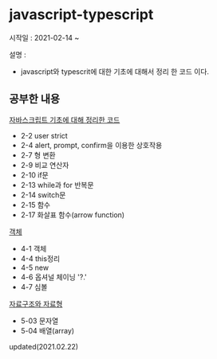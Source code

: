 # javascript-typescript

시작일 : 2021-02-14 ~

설명 : 
  - javascript와 typescrit에 대한 기초에 대해서 정리 한 코드 이다.
  

## 공부한 내용 

[자바스크립트 기초에 대해 정리한 코드](https://github.com/KimJinsu66/javascript-typescript/tree/main/javascript/2_javascripte_basic)
- 2-2  user strict
- 2-4  alert, prompt, confirm을 이용한 상호작용
- 2-7  형 변환
- 2-9  비교 연산자
- 2-10 if문
- 2-13 while과 for 반복문
- 2-14 switch문
- 2-15 함수
- 2-17 화살표 함수(arrow function)

[객체](https://github.com/KimJinsu66/javascript-typescript/tree/main/javascript/4_object)
- 4-1 객체
- 4-4 this정리
- 4-5 new
- 4-6 옵셔널 체이닝 '?.'
- 4-7 심볼

[자료구조와 자료형](https://github.com/KimJinsu66/javascript-typescript/tree/main/javascript/5_data_type)
- 5-03 문자열
- 5-04 배열(array)

updated(2021.02.22)

